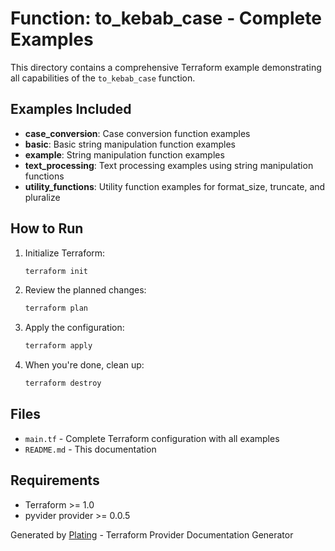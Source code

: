# Function: to_kebab_case - Complete Examples

This directory contains a comprehensive Terraform example demonstrating all capabilities of the `to_kebab_case` function.

## Examples Included

- **case_conversion**: Case conversion function examples
- **basic**: Basic string manipulation function examples
- **example**: String manipulation function examples
- **text_processing**: Text processing examples using string manipulation functions
- **utility_functions**: Utility function examples for format_size, truncate, and pluralize

## How to Run

1. Initialize Terraform:
   ```bash
   terraform init
   ```

2. Review the planned changes:
   ```bash
   terraform plan
   ```

3. Apply the configuration:
   ```bash
   terraform apply
   ```

4. When you're done, clean up:
   ```bash
   terraform destroy
   ```

## Files

- `main.tf` - Complete Terraform configuration with all examples
- `README.md` - This documentation

## Requirements

- Terraform >= 1.0
- pyvider provider >= 0.0.5

Generated by [Plating](https://github.com/provide-io/plating) - Terraform Provider Documentation Generator
